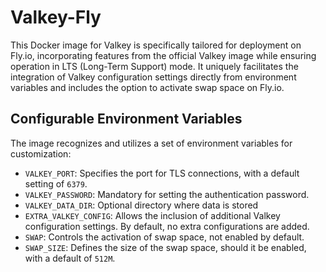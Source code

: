 # Valkey-Fly

This Docker image for Valkey is specifically tailored for deployment on Fly.io, incorporating features from the official Valkey image while ensuring operation in LTS (Long-Term Support) mode. It uniquely facilitates the integration of Valkey configuration settings directly from environment variables and includes the option to activate swap space on Fly.io.

## Configurable Environment Variables

The image recognizes and utilizes a set of environment variables for customization:

- `VALKEY_PORT`: Specifies the port for TLS connections, with a default setting of `6379`.
- `VALKEY_PASSWORD`: Mandatory for setting the authentication password.
- `VALKEY_DATA_DIR`: Optional directory where data is stored
- `EXTRA_VALKEY_CONFIG`: Allows the inclusion of additional Valkey configuration settings. By default, no extra configurations are added.
- `SWAP`: Controls the activation of swap space, not enabled by default.
- `SWAP_SIZE`: Defines the size of the swap space, should it be enabled, with a default of `512M`.
